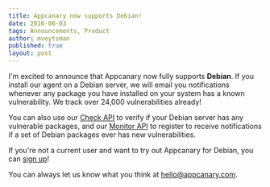 ```yaml
---
title: Appcanary now supports Debian!
date: 2016-06-03
tags: Announcements, Product
author: mveytsman
published: true
layout: post
---
```


I'm excited to announce that Appcanary now fully supports **Debian**. If you
install our agent on a Debian server, we will email you notifications whenever
any package you have installed on your system has a known vulnerability. We track over 24,000 vulnerabilities already!

You can also use our [Check API](https://appcanary.com/docs#check-endpoint) to
verify if your Debian server has any vulnerable packages, and our
[Monitor API](https://appcanary.com/docs#create-monitor) to register to receive
notifications if a set of Debian packages ever has new vulnerabilities.


If you're not a current user and want to try out Appcanary for Debian, you can
[sign up](https://appcanary.com/signup)!


You can always let us know what you think at
[hello@appcanary.com](mailto:hello@appcanary.com).
